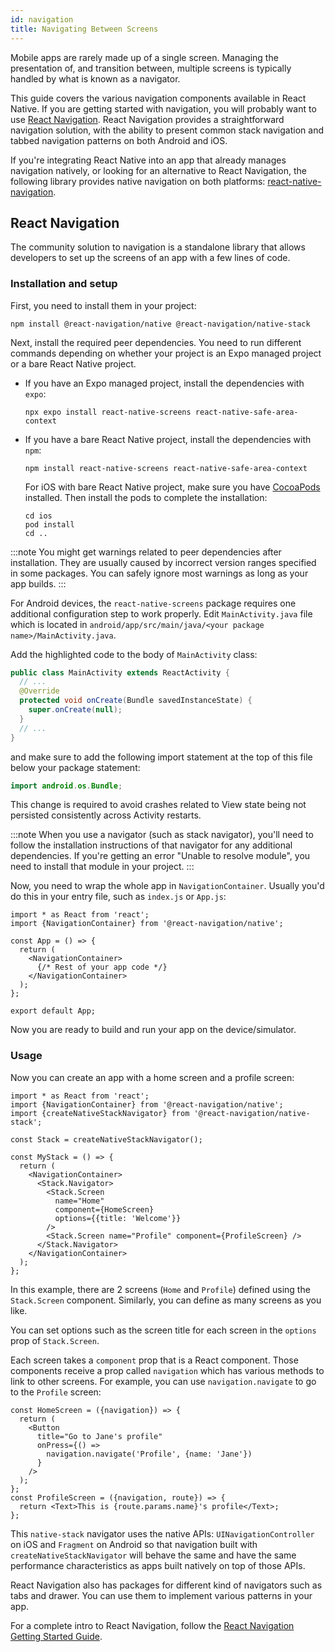 ```yaml
---
id: navigation
title: Navigating Between Screens
---
```


Mobile apps are rarely made up of a single screen. Managing the presentation of, and transition between, multiple screens is typically handled by what is known as a navigator.

This guide covers the various navigation components available in React Native. If you are getting started with navigation, you will probably want to use [React Navigation](navigation.md#react-navigation). React Navigation provides a straightforward navigation solution, with the ability to present common stack navigation and tabbed navigation patterns on both Android and iOS.

If you're integrating React Native into an app that already manages navigation natively, or looking for an alternative to React Navigation, the following library provides native navigation on both platforms: [react-native-navigation](https://github.com/wix/react-native-navigation).

## React Navigation

The community solution to navigation is a standalone library that allows developers to set up the screens of an app with a few lines of code.

### Installation and setup

First, you need to install them in your project:

```shell
npm install @react-navigation/native @react-navigation/native-stack
```

Next, install the required peer dependencies. You need to run different commands depending on whether your project is an Expo managed project or a bare React Native project.

- If you have an Expo managed project, install the dependencies with `expo`:

  ```shell
  npx expo install react-native-screens react-native-safe-area-context
  ```

- If you have a bare React Native project, install the dependencies with `npm`:

  ```shell
  npm install react-native-screens react-native-safe-area-context
  ```

  For iOS with bare React Native project, make sure you have [CocoaPods](https://cocoapods.org/) installed. Then install the pods to complete the installation:

  ```shell
  cd ios
  pod install
  cd ..
  ```

:::note
You might get warnings related to peer dependencies after installation. They are usually caused by incorrect version ranges specified in some packages. You can safely ignore most warnings as long as your app builds.
:::

For Android devices, the `react-native-screens` package requires one additional configuration step to work properly.
Edit `MainActivity.java` file which is located in `android/app/src/main/java/<your package name>/MainActivity.java`.

Add the highlighted code to the body of `MainActivity` class:

```java
public class MainActivity extends ReactActivity {
  // ...
  @Override
  protected void onCreate(Bundle savedInstanceState) {
    super.onCreate(null);
  }
  // ...
}
```

and make sure to add the following import statement at the top of this file below your package statement:

```java
import android.os.Bundle;
```

This change is required to avoid crashes related to View state being not persisted consistently across Activity restarts.

:::note
When you use a navigator (such as stack navigator), you'll need to follow the installation instructions of that navigator for any additional dependencies. If you're getting an error "Unable to resolve module", you need to install that module in your project.
:::

Now, you need to wrap the whole app in `NavigationContainer`. Usually you'd do this in your entry file, such as `index.js` or `App.js`:

```tsx
import * as React from 'react';
import {NavigationContainer} from '@react-navigation/native';

const App = () => {
  return (
    <NavigationContainer>
      {/* Rest of your app code */}
    </NavigationContainer>
  );
};

export default App;
```

Now you are ready to build and run your app on the device/simulator.

### Usage

Now you can create an app with a home screen and a profile screen:

```tsx
import * as React from 'react';
import {NavigationContainer} from '@react-navigation/native';
import {createNativeStackNavigator} from '@react-navigation/native-stack';

const Stack = createNativeStackNavigator();

const MyStack = () => {
  return (
    <NavigationContainer>
      <Stack.Navigator>
        <Stack.Screen
          name="Home"
          component={HomeScreen}
          options={{title: 'Welcome'}}
        />
        <Stack.Screen name="Profile" component={ProfileScreen} />
      </Stack.Navigator>
    </NavigationContainer>
  );
};
```

In this example, there are 2 screens (`Home` and `Profile`) defined using the `Stack.Screen` component. Similarly, you can define as many screens as you like.

You can set options such as the screen title for each screen in the `options` prop of `Stack.Screen`.

Each screen takes a `component` prop that is a React component. Those components receive a prop called `navigation` which has various methods to link to other screens. For example, you can use `navigation.navigate` to go to the `Profile` screen:

```tsx
const HomeScreen = ({navigation}) => {
  return (
    <Button
      title="Go to Jane's profile"
      onPress={() =>
        navigation.navigate('Profile', {name: 'Jane'})
      }
    />
  );
};
const ProfileScreen = ({navigation, route}) => {
  return <Text>This is {route.params.name}'s profile</Text>;
};
```

This `native-stack` navigator uses the native APIs: `UINavigationController` on iOS and `Fragment` on Android so that navigation built with `createNativeStackNavigator` will behave the same and have the same performance characteristics as apps built natively on top of those APIs.

React Navigation also has packages for different kind of navigators such as tabs and drawer. You can use them to implement various patterns in your app.

For a complete intro to React Navigation, follow the [React Navigation Getting Started Guide](https://reactnavigation.org/docs/getting-started).
